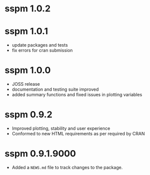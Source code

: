# sspm 1.0.2

# sspm 1.0.1

* update packages and tests
* fix errors for cran submission

# sspm 1.0.0

* JOSS release
* documentation and testing suite improved 
* added summary functions and fixed issues in plotting variables

# sspm 0.9.2

* Improved plotting, stability and user experience
* Conformed to new HTML requirements as per required by CRAN

# sspm 0.9.1.9000

* Added a `NEWS.md` file to track changes to the package.
